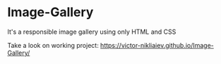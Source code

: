 # Image-Gallery
It's a responsible image gallery using only HTML and CSS

Take a look on working project: https://victor-nikliaiev.github.io/Image-Gallery/
